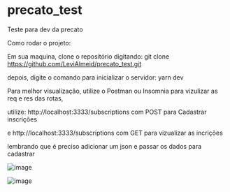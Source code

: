 # precato_test

Teste para dev da precato


Como rodar o projeto:


Em sua maquina, clone o repositório digitando: git clone https://github.com/LeviAlmeid/precato_test.git


depois, digite o comando para inicializar o servidor: yarn dev

Para melhor visualização, utilize o Postman ou Insomnia para vizulizar as req e res das rotas,

utilize: http://localhost:3333/subscriptions com POST para Cadastrar inscrições

e http://localhost:3333/subscriptions com GET para vizualizar as incrições

lembrando que é preciso adicionar um json e passar os dados para cadastrar

![image](https://user-images.githubusercontent.com/73829965/174412654-a3417f61-b7c8-410c-80e9-d40b559a6c39.png)


![image](https://user-images.githubusercontent.com/73829965/174412670-7443451c-7d3f-424d-83c1-808c3a74934a.png)
